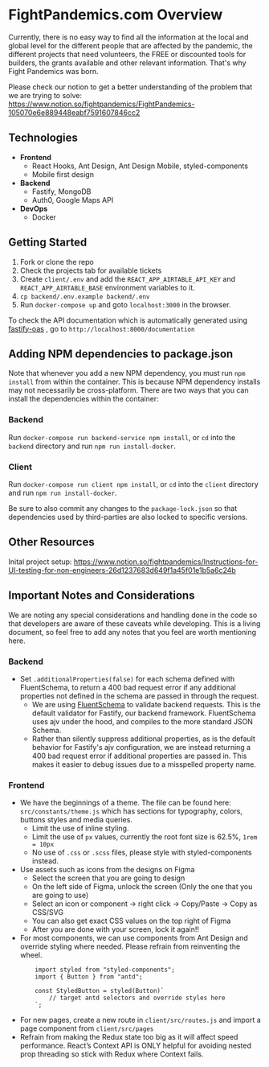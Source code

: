 #  FightPandemics.com Overview

Currently, there is no easy way to find all the information at the local and global level for the different people that are affected by the pandemic, the different projects that need volunteers, the FREE or discounted tools for builders, the grants available and other relevant information. That's why Fight Pandemics was born.

Please check our notion to get a better understanding of the problem that we are trying to solve: https://www.notion.so/fightpandemics/FightPandemics-105070e6e889448eabf7591607846cc2

## Technologies
- **Frontend**
    - React Hooks, Ant Design, Ant Design Mobile,  styled-components
    - Mobile first design
- **Backend**
    - Fastify, MongoDB
    - Auth0, Google Maps API
- **DevOps**
    - Docker

## Getting Started
1. Fork or clone the repo
2. Check the projects tab for available tickets
3. Create `client/.env` and add the `REACT_APP_AIRTABLE_API_KEY` and `REACT_APP_AIRTABLE_BASE` environment variables to it.
4. `cp backend/.env.example backend/.env`
5. Run `docker-compose up` and goto `localhost:3000` in the browser.

To check the API documentation which is automatically generated using [fastify-oas](https://www.npmjs.com/package/fastify-oas) , go to `http://localhost:8000/documentation`


## Adding NPM dependencies to package.json

Note that whenever you add a new NPM dependency, you must run `npm install` from within the container. This is because
NPM dependency installs may not necessarily be cross-platform. There are two ways that you can install the dependencies
within the container:

### Backend
Run `docker-compose run backend-service npm install`, or `cd` into the `backend` directory and run `npm run install-docker`.

### Client
Run `docker-compose run client npm install`, or `cd` into the `client` directory and run `npm run install-docker`.

Be sure to also commit any changes to the `package-lock.json` so that dependencies used by third-parties are also locked to specific versions.


## Other Resources ##
Inital project setup: https://www.notion.so/fightpandemics/Instructions-for-UI-testing-for-non-engineers-26d1237683d649f1a45f01e1b5a6c24b


## Important Notes and Considerations

We are noting any special considerations and handling done in the code so that developers are aware of these caveats
while developing. This is a living document, so feel free to add any notes that you feel are worth mentioning here.

### Backend

* Set `.additionalProperties(false)` for each schema defined with FluentSchema, to return a 400 bad request error if any
additional properties not defined in the schema are passed in through the request.
    * We are using [FluentSchema](https://github.com/fastify/fluent-schema) to validate backend requests. This is the
    default validator for Fastify, our backend framework. FluentSchema uses ajv under the hood, and compiles to the
    more standard JSON Schema.
    * Rather than silently suppress additional properties, as is the default behavior for Fastify's ajv configuration,
    we are instead returning a 400 bad request error if additional properties are passed in. This makes it easier to
    debug issues due to a misspelled property name.

### Frontend
* We have the beginnings of a theme. The file can be found here: `src/constants/theme.js` which has sections for typography, colors, buttons styles and media queries.
    * Limit the use of inline styling.
    * Limit the use of `px` values, currently the root font size is 62.5%, `1rem = 10px`
    * No use of `.css` or `.scss` files, please style with styled-components instead.
* Use assets such as icons from the designs on Figma
    * Select the screen that you are going to design
    * On the left side of Figma, unlock the screen (Only the one that you are going to use)
    * Select an icon or component -> right click -> Copy/Paste -> Copy as CSS/SVG
    * You can also get exact CSS values on the top right of Figma
    * After you are done with your screen, lock it again!!
* For most components, we can use components from Ant Design and override styling where needed. Please refrain from reinventing the wheel.
    ```
        import styled from "styled-components";
        import { Button } from "antd";

        const StyledButton = styled(Button)`
            // target antd selectors and override styles here
        `;
    ```
* For new pages, create a new route in `client/src/routes.js` and import a page component from `client/src/pages`
* Refrain from making the Redux state too big as it will affect speed performance. React’s Context API is ONLY helpful for avoiding nested prop threading so stick with Redux where Context fails.

